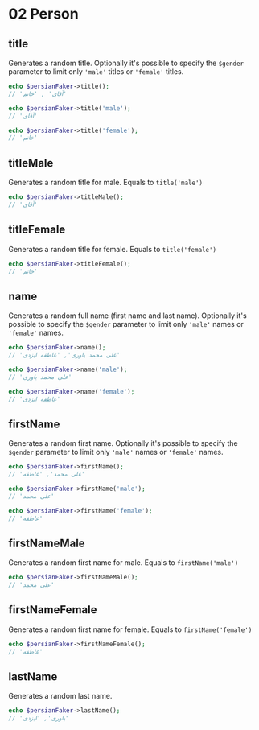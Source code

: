 # 02 Person

## title

Generates a random title. Optionally it's possible to specify the `$gender` parameter to limit only `'male'` titles or `'female'` titles.

```php
echo $persianFaker->title();
// 'آقای' , 'خانم'

echo $persianFaker->title('male');
// 'آقای'

echo $persianFaker->title('female');
// 'خانم'
```

## titleMale

Generates a random title for male. Equals to `title('male')`

```php
echo $persianFaker->titleMale();
// 'آقای'
```

## titleFemale

Generates a random title for female. Equals to `title('female')`

```php
echo $persianFaker->titleFemale();
// 'خانم'
```

## name

Generates a random full name (first name and last name). Optionally it's possible to specify the `$gender` parameter to limit only `'male'` names or `'female'` names.

```php
echo $persianFaker->name();
// 'علی محمد یاوری', 'عاطفه ایزدی'

echo $persianFaker->name('male');
// 'علی محمد یاوری'

echo $persianFaker->name('female');
// 'عاطفه ایزدی'
```

## firstName

Generates a random first name. Optionally it's possible to specify the `$gender` parameter to limit only `'male'` names or `'female'` names.

```php
echo $persianFaker->firstName();
// 'علی محمد', 'عاطفه'

echo $persianFaker->firstName('male');
// 'علی محمد'

echo $persianFaker->firstName('female');
// 'عاطفه'
```

## firstNameMale

Generates a random first name for male. Equals to `firstName('male')`

```php
echo $persianFaker->firstNameMale();
// 'علی محمد'
```

## firstNameFemale

Generates a random first name for female. Equals to `firstName('female')`

```php
echo $persianFaker->firstNameFemale();
// 'عاطفه'
```

## lastName

Generates a random last name.

```php
echo $persianFaker->lastName();
// 'یاوری', 'ایزدی'
```
